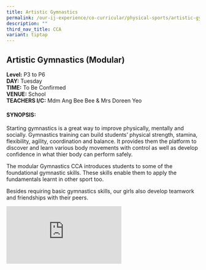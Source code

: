 ```yaml
---
title: Artistic Gymnastics
permalink: /our-ij-experience/co-curricular/physical-sports/artistic-gymnastics/
description: ""
third_nav_title: CCA
variant: tiptap
---
```

<h2>Artistic Gymnastics <strong>(Modular)</strong></h2>
<p><strong>Level:</strong>&nbsp;P3 to P6
<br><strong>DAY:</strong>&nbsp;Tuesday
<br><strong>TIME:</strong>&nbsp;To Be Confirmed
<br><strong>VENUE:</strong>&nbsp;School
<br><strong>TEACHERS I/C:</strong>&nbsp;Mdm Ang Bee Bee &amp; Mrs Doreen Yeo</p>
<h4>SYNOPSIS:</h4>
<p>Starting gymnastics is a great way to improve physically, mentally and
socially. Gymnastics training can build students’ physical strength, stamina,
flexibility, agility, coordination and balance. It provides them the platform
to discover and learn various body movements with control as well as develop
confidence in what thier body can perform safely.</p>
<p>The modular Gymnastics CCA introduces students to some of the foundational
gymnastic skills. These skills enable them to apply the fundamentals learnt
in other sport too.</p>
<p>Besides requiring basic gymnastics skills, our girls also develop teamwork
and friendships with their peers.</p>
<div class="iframe-wrapper">
<iframe allowfullscreen="true" frameborder="0" src="https://docs.google.com/presentation/d/e/2PACX-1vRIZO74RMwSA4lwliJg549786GWU7_dElN2qpCjZIORFITYpcQFOFNk0oajIk-q3aLAO9gJCPWUdTAb/embed?start=true&amp;loop=false&amp;delayms=5000"></iframe>
</div>
<p></p>